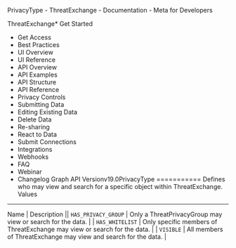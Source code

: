 PrivacyType - ThreatExchange - Documentation - Meta for Developers

ThreatExchange* Get Started
* Get Access
* Best Practices
* UI Overview
* UI Reference
* API Overview
* API Examples
* API Structure
* API Reference
* Privacy Controls
* Submitting Data
* Editing Existing Data
* Delete Data
* Re-sharing
* React to Data
* Submit Connections
* Integrations
* Webhooks
* FAQ
* Webinar
* Changelog
Graph API Versionv19.0PrivacyType
===========
Defines who may view and search for a specific object within ThreatExchange.
Values
------

Name
 | 
Description
 || `HAS_PRIVACY_GROUP` | Only a ThreatPrivacyGroup may view or search for the data. |
| `HAS_WHITELIST` | Only specific members of ThreatExchange may view or search for the data. |
| `VISIBLE` | All members of ThreatExchange may view and search for the data. |